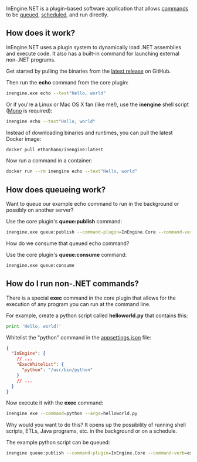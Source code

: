 InEngine.NET is a plugin-based software application that allows [commands](commands) to be [queued](queuing), [scheduled](scheduling), and run directly.

## How does it work?

InEngine.NET uses a plugin system to dynamically load .NET assemblies and execute code. 
It also has a built-in command for launching external non-.NET programs.

Get started by pulling the binaries from the [latest release](https://github.com/InEngine-NET/InEngine.NET/releases) on GitHub.

Then run the **echo** command from the core plugin:

```bash
inengine.exe echo --text"Hello, world"
```
Or if you're a Linux or Mac OS X fan (like me!), use the **inengine** shell script ([Mono](http://www.mono-project.com/download/) is required):

```bash
inengine echo --text"Hello, world"
```

Instead of downloading binaries and runtimes, you can pull the latest Docker image:

```bash
docker pull ethanhann/inengine:latest
```

Now run a command in a container:

```bash
docker run --rm inengine echo --text"Hello, world"
``` 

## How does queueing work?

Want to queue our example echo command to run in the background or possibly on another server?

Use the core plugin's **queue:publish** command:

```bash
inengine.exe queue:publish --command-plugin=InEngine.Core --command-verb=echo --args "text=Hello, world"
``` 

How do we consume that queued echo command?

Use the core plugin's **queue:consume** command:

```bash
inengine.exe queue:consume
``` 

## How do I run non-.NET commands?

There is a special **exec** command in the core plugin that allows for the execution of any program you can run at the command line. 

For example, create a python script called **helloworld.py** that contains this:

```python
print 'Hello, world!'
```

Whitelist the "python" command in the [appsettings.json](configuration) file:

```json
{
  "InEngine": {
    // ...
    "ExecWhitelist": {
      "python": "/usr/bin/python"
    }
    // ...
  }
}
```

Now execute it with the **exec** command:

```bash
inengine exe --command=python --args=helloworld.py
```

Why would you want to do this?
It opens up the possibility of running shell scripts, ETLs, Java programs, etc. in the background or on a schedule. 

The example python script can be queued:

```bash
inengine queue:publish --command-plugin=InEngine.Core --command-verb=exec --args="executable=python" "args=helloworld.py"
```
